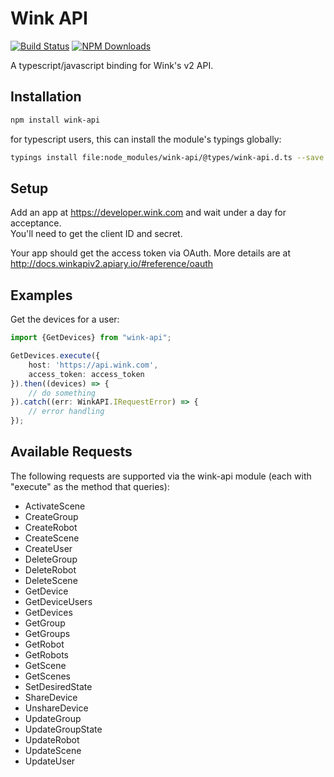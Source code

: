 # Wink API

[![Build Status][travis-img]][travis-url]
[![NPM Downloads][downloads-image]][downloads-url]

[travis-img]: https://travis-ci.org/markdicksonjr/wink-api.svg?branch=master
[travis-url]: https://travis-ci.org/markdicksonjr/wink-api
[downloads-image]: https://img.shields.io/npm/dm/wink-api.svg
[downloads-url]: https://npmjs.org/package/wink-api

A typescript/javascript binding for Wink's v2 API.

## Installation

```bash
npm install wink-api
```

for typescript users, this can install the module's typings globally:

```bash
typings install file:node_modules/wink-api/@types/wink-api.d.ts --save --global
```

## Setup
Add an app at https://developer.wink.com and wait under a day for acceptance.  
You'll need to get the client ID and secret.

Your app should get the access token via OAuth.  More details are at http://docs.winkapiv2.apiary.io/#reference/oauth

## Examples

Get the devices for a user:

```typescript
import {GetDevices} from "wink-api";

GetDevices.execute({
    host: 'https://api.wink.com',
    access_token: access_token
}).then((devices) => {
    // do something
}).catch((err: WinkAPI.IRequestError) => {
    // error handling 
});
```

## Available Requests

The following requests are supported via the wink-api module (each with "execute" as the method that queries):

- ActivateScene
- CreateGroup
- CreateRobot
- CreateScene
- CreateUser
- DeleteGroup
- DeleteRobot
- DeleteScene
- GetDevice
- GetDeviceUsers
- GetDevices
- GetGroup
- GetGroups
- GetRobot
- GetRobots
- GetScene
- GetScenes
- SetDesiredState
- ShareDevice
- UnshareDevice
- UpdateGroup
- UpdateGroupState
- UpdateRobot
- UpdateScene
- UpdateUser
